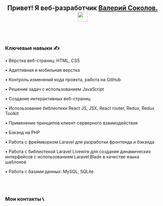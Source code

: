 <h2 align="center">Привет! Я веб-разработчик <a href="https://my-site-ymh8.onrender.com" target="_blank">Валерий Соколов.</a> 
<img src="https://github.com/blackcater/blackcater/raw/main/images/Hi.gif" height="32"/></h2>

<br>
<br>
<h3 align="start">Ключевые навыки ✍</h3>

<p> • Вёрстка веб-страниц: HTML, CSS</p>
<p> • Адаптивная и мобильная верстка</p>
<p>• Контроль изменений кода проекта, работа на GitHub</p>
<p>• Решение задач с использованием JavaScript</p>
<p>• Создание интерактивных веб-страниц</p>
<p>• Использование библиотеки React JS, JSX, React router, Redux, Redux Toolkit</p>
<p>• Применение принципов клиент-серверного взаимодействия</p>
<p>• Бэкэнд на PHP</p>
<p>• Работа с фреймворком Laravel для разработки фронтенда и бэкэнда</p>
<p>• Работа с библиотекой Laravel Livewire для создание динамических интерфейсов с использованием Laravel Blade в качестве языка шаблонов</p>
<p>• Работа с базами данных: MySQL, SQLite</p>

<br>
<br>

<h3 align="start">Мои контакты 📞</h3>
